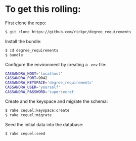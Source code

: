 # To get this rolling:

First clone the repo:

``` bash
$ git clone https://github.com/rickpr/degree_requirements
```

Install the bundle:
``` bash
$ cd degree_requirements
$ bundle
```

Configure the environment by creating a `.env` file:

``` bash
CASSANDRA_HOST='localhost'
CASSANDRA_PORT=9042
CASSANDRA_KEYSPACE='degree_requirements'
CASSANDRA_USER='yourself'
CASSANDRA_PASSWORD='supersecret'
```

Create and the keyspace and migrate the schema:
``` bash
$ rake cequel:keyspace:create
$ rake cequel:migrate
```

Seed the initial data into the database:
``` bash
$ rake cequel:seed
```
